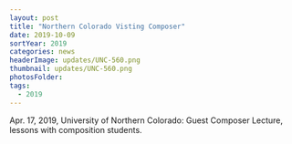 ```yaml
---
layout: post
title: "Northern Colorado Visting Composer"
date: 2019-10-09
sortYear: 2019
categories: news
headerImage: updates/UNC-560.png
thumbnail: updates/UNC-560.png
photosFolder:
tags:
  - 2019
---
```

Apr. 17, 2019, University of Northern Colorado: Guest Composer Lecture, lessons with composition students.
